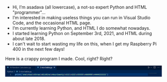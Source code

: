 - Hi, I’m asadava (all lowercase), a not-so expert Python and HTML "programmer"...
- I’m interested in making useless things you can run in Visual Studio Code, and the occasional HTML page.
- I’m currently learning Python, and HTML I do somewhat nowadays.
- I started learning Python on September 3rd, 2021, and HTML during about late 2018.
- I can't wait to start wasting my life on this, when I get my Raspberry Pi 400 in the next few days!

Here is a crappy program I made. Cool, right? Right?

![A CRAPPY PROGRAM OF MINE](https://github.com/asadava/asadava/blob/main/imgs/boredom.jpg)

<!---
If you see this, hide the body. Please.
--->
